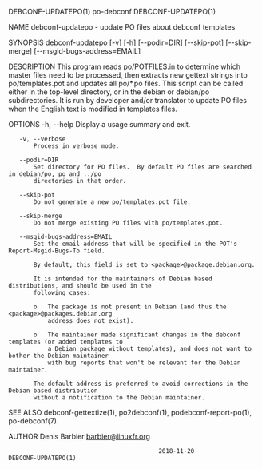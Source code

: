 DEBCONF-UPDATEPO(1)                           po-debconf                           DEBCONF-UPDATEPO(1)

NAME
       debconf-updatepo - update PO files about debconf templates

SYNOPSIS
       debconf-updatepo [-v] [-h] [--podir=DIR] [--skip-pot] [--skip-merge]
       [--msgid-bugs-address=EMAIL]

DESCRIPTION
       This program reads po/POTFILES.in to determine which master files need to be processed, then
       extracts new gettext strings into  po/templates.pot and updates all po/*.po files.  This script
       can be called either in the top-level directory, or in the debian or debian/po subdirectories.
       It is run by developer and/or translator to update PO files when the English text is modified
       in templates files.

OPTIONS
       -h, --help
           Display a usage summary and exit.

       -v, --verbose
           Process in verbose mode.

       --podir=DIR
           Set directory for PO files.  By default PO files are searched in debian/po, po and ../po
           directories in that order.

       --skip-pot
           Do not generate a new po/templates.pot file.

       --skip-merge
           Do not merge existing PO files with po/templates.pot.

       --msgid-bugs-address=EMAIL
           Set the email address that will be specified in the POT's Report-Msgid-Bugs-To field.

           By default, this field is set to <package>@package.debian.org.

           It is intended for the maintainers of Debian based distributions, and should be used in the
           following cases:

           o   The package is not present in Debian (and thus the <package>@packages.debian.org
               address does not exist).

           o   The maintainer made significant changes in the debconf templates (or added templates to
               a Debian package without templates), and does not want to bother the Debian maintainer
               with bug reports that won't be relevant for the Debian maintainer.

           The default address is preferred to avoid corrections in the Debian based distribution
           without a notification to the Debian maintainer.

SEE ALSO
       debconf-gettextize(1), po2debconf(1), podebconf-report-po(1), po-debconf(7).

AUTHOR
         Denis Barbier <barbier@linuxfr.org>

                                              2018-11-20                           DEBCONF-UPDATEPO(1)
